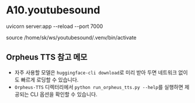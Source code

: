 # A10.youtubesound
uvicorn server:app --reload --port 7000

source /home/sk/ws/youtubesound/.venv/bin/activate

## Orpheus TTS 참고 메모

- 자주 사용할 모델은 `huggingface-cli download`로 미리 받아 두면 네트워크 없이도 빠르게 로딩할 수 있습니다.
- `Orpheus-TTS` 디렉터리에서 `python run_orpheus_tts.py --help`를 실행하면 제공되는 CLI 옵션을 확인할 수 있습니다.
